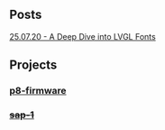 ## Posts
[25.07.20 - A Deep Dive into LVGL Fonts](posts/001-LVGL-fonts.md)
## Projects
### [p8-firmware](p8-firmware/p8-firmware.md)
### [~~sap-1~~](./README.md)
